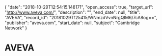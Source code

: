 {
  "date": "2018-10-29T12:54:15.148171", 
  "open_access": true, 
  "target_url": "http://www.aveva.com/", 
  "description": "", 
  "end_date": null, 
  "title": "AVEVA", 
  "record_id": "20181029T125415/WNmzdVvnNrgQIM6/7cA8og==", 
  "publisher": "aveva.com", 
  "start_date": null, 
  "subject": "Cambridge Network"
}

# AVEVA

